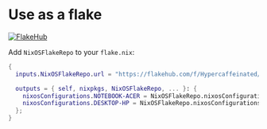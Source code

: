 # Use as a flake
 
[![FlakeHub](https://img.shields.io/endpoint?url=https://flakehub.com/f/Hypercaffeinated/NixOSFlakeRepo/badge)](https://flakehub.com/flake/Hypercaffeinated/NixOSFlakeRepo)
 
Add `NixOSFlakeRepo` to your `flake.nix`:
 
```nix
{
  inputs.NixOSFlakeRepo.url = "https://flakehub.com/f/Hypercaffeinated/NixOSFlakeRepo/*";

  outputs = { self, nixpkgs, NixOSFlakeRepo, ... }: {
    nixosConfigurations.NOTEBOOK-ACER = NixOSFlakeRepo.nixosConfigurations.NOTEBOOK-ACER;
    nixosConfigurations.DESKTOP-HP = NixOSFlakeRepo.nixosConfigurations.DESKTOP-HP;
  };
}
```
